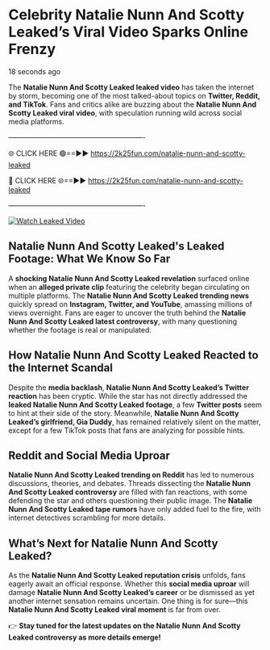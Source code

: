 # Celebrity Natalie Nunn And Scotty Leaked’s Viral Video Sparks Online Frenzy

18 seconds ago

The **Natalie Nunn And Scotty Leaked leaked video** has taken the internet by storm, becoming one of the most talked-about topics on **Twitter, Reddit, and TikTok**. Fans and critics alike are buzzing about the **Natalie Nunn And Scotty Leaked viral video**, with speculation running wild across social media platforms.

———————————————————-

🌐 CLICK HERE 🟢==►► https://2k25fun.com/natalie-nunn-and-scotty-leaked

🔴 CLICK HERE 🌐==►► https://2k25fun.com/natalie-nunn-and-scotty-leaked

———————————————————-

[![Watch Leaked Video](https://miro.medium.com/v2/resize:fit:828/format:webp/1*cilzJN44JGOrTw9NJCrNHA.gif "Watch Leaked Video")](https://2k25fun.com/natalie-nunn-and-scotty-leaked)

## **Natalie Nunn And Scotty Leaked's Leaked Footage: What We Know So Far**  
A **shocking Natalie Nunn And Scotty Leaked revelation** surfaced online when an **alleged private clip** featuring the celebrity began circulating on multiple platforms. The **Natalie Nunn And Scotty Leaked trending news** quickly spread on **Instagram, Twitter, and YouTube**, amassing millions of views overnight. Fans are eager to uncover the truth behind the **Natalie Nunn And Scotty Leaked latest controversy**, with many questioning whether the footage is real or manipulated.  

## **How Natalie Nunn And Scotty Leaked Reacted to the Internet Scandal**  
Despite the **media backlash**, **Natalie Nunn And Scotty Leaked’s Twitter reaction** has been cryptic. While the star has not directly addressed the **leaked Natalie Nunn And Scotty Leaked footage**, a few **Twitter posts** seem to hint at their side of the story. Meanwhile, **Natalie Nunn And Scotty Leaked’s girlfriend, Gia Duddy**, has remained relatively silent on the matter, except for a few TikTok posts that fans are analyzing for possible hints.  

## **Reddit and Social Media Uproar**  
**Natalie Nunn And Scotty Leaked trending on Reddit** has led to numerous discussions, theories, and debates. Threads dissecting the **Natalie Nunn And Scotty Leaked controversy** are filled with fan reactions, with some defending the star and others questioning their public image. The **Natalie Nunn And Scotty Leaked tape rumors** have only added fuel to the fire, with internet detectives scrambling for more details.  

## **What’s Next for Natalie Nunn And Scotty Leaked?**  
As the **Natalie Nunn And Scotty Leaked reputation crisis** unfolds, fans eagerly await an official response. Whether this **social media uproar** will damage **Natalie Nunn And Scotty Leaked’s career** or be dismissed as yet another internet sensation remains uncertain. One thing is for sure—this **Natalie Nunn And Scotty Leaked viral moment** is far from over.  

👉 **Stay tuned for the latest updates on the Natalie Nunn And Scotty Leaked controversy as more details emerge!**  